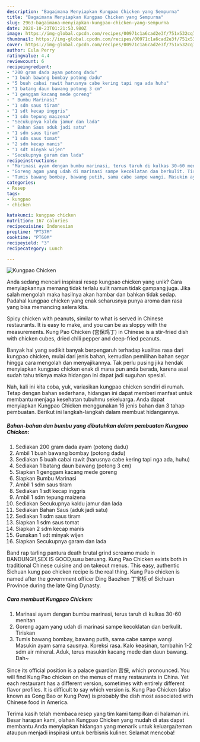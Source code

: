 ```yaml
---
description: "Bagaimana Menyiapkan Kungpao Chicken yang Sempurna"
title: "Bagaimana Menyiapkan Kungpao Chicken yang Sempurna"
slug: 2963-bagaimana-menyiapkan-kungpao-chicken-yang-sempurna
date: 2020-10-23T01:21:53.980Z
image: https://img-global.cpcdn.com/recipes/00971c1a6cad2e3f/751x532cq70/kungpao-chicken-foto-resep-utama.jpg
thumbnail: https://img-global.cpcdn.com/recipes/00971c1a6cad2e3f/751x532cq70/kungpao-chicken-foto-resep-utama.jpg
cover: https://img-global.cpcdn.com/recipes/00971c1a6cad2e3f/751x532cq70/kungpao-chicken-foto-resep-utama.jpg
author: Eula Perry
ratingvalue: 4.4
reviewcount: 6
recipeingredient:
- "200 gram dada ayam potong dadu"
- "1 buah bawang bombay potong dadu"
- "5 buah cabai rawit harusnya cabe kering tapi nga ada huhu"
- "1 batang daun bawang potong 3 cm"
- "1 genggam kacang mede goreng"
- " Bumbu Marinasi"
- "1 sdm saus tiram"
- "1 sdt kecap inggris"
- "1 sdm tepung maizena"
- "Secukupnya kaldu jamur dan lada"
- " Bahan Saus aduk jadi satu"
- "1 sdm saus tiram"
- "1 sdm saus tomat"
- "2 sdm kecap manis"
- "1 sdt minyak wijen"
- "Secukupnya garam dan lada"
recipeinstructions:
- "Marinasi ayam dengan bumbu marinasi, terus taruh di kulkas 30-60 menitan"
- "Goreng agam yang udah di marinasi sampe kecoklatan dan berkulit. Tiriskan"
- "Tumis bawang bombay, bawang putih, sama cabe sampe wangi. Masukin ayam sama sausnya. Koreksi rasa. Kalo keasinan, tambahin 1-2 sdm air mineral. Aduk, terus masukin kacang mede dan daun bawang. Dah~"
categories:
- Resep
tags:
- kungpao
- chicken

katakunci: kungpao chicken 
nutrition: 167 calories
recipecuisine: Indonesian
preptime: "PT37M"
cooktime: "PT60M"
recipeyield: "3"
recipecategory: Lunch

---
```



![Kungpao Chicken](https://img-global.cpcdn.com/recipes/00971c1a6cad2e3f/751x532cq70/kungpao-chicken-foto-resep-utama.jpg)

Anda sedang mencari inspirasi resep kungpao chicken yang unik? Cara menyiapkannya memang tidak terlalu sulit namun tidak gampang juga. Jika salah mengolah maka hasilnya akan hambar dan bahkan tidak sedap. Padahal kungpao chicken yang enak seharusnya punya aroma dan rasa yang bisa memancing selera kita.

Spicy chicken with peanuts, similar to what is served in Chinese restaurants. It is easy to make, and you can be as sloppy with the measurements. Kung Pao Chicken (宫保鸡丁) in Chinese is a stir-fried dish with chicken cubes, dried chili pepper and deep-fried peanuts.

Banyak hal yang sedikit banyak berpengaruh terhadap kualitas rasa dari kungpao chicken, mulai dari jenis bahan, kemudian pemilihan bahan segar hingga cara mengolah dan menyajikannya. Tak perlu pusing jika hendak menyiapkan kungpao chicken enak di mana pun anda berada, karena asal sudah tahu triknya maka hidangan ini dapat jadi suguhan spesial.


Nah, kali ini kita coba, yuk, variasikan kungpao chicken sendiri di rumah. Tetap dengan bahan sederhana, hidangan ini dapat memberi manfaat untuk membantu menjaga kesehatan tubuhmu sekeluarga. Anda dapat menyiapkan Kungpao Chicken menggunakan 16 jenis bahan dan 3 tahap pembuatan. Berikut ini langkah-langkah dalam membuat hidangannya.

<!--inarticleads1-->

##### Bahan-bahan dan bumbu yang dibutuhkan dalam pembuatan Kungpao Chicken:

1. Sediakan 200 gram dada ayam (potong dadu)
1. Ambil 1 buah bawang bombay (potong dadu)
1. Sediakan 5 buah cabai rawit (harusnya cabe kering tapi nga ada, huhu)
1. Sediakan 1 batang daun bawang (potong 3 cm)
1. Siapkan 1 genggam kacang mede goreng
1. Siapkan  Bumbu Marinasi
1. Ambil 1 sdm saus tiram
1. Sediakan 1 sdt kecap inggris
1. Ambil 1 sdm tepung maizena
1. Sediakan Secukupnya kaldu jamur dan lada
1. Sediakan  Bahan Saus (aduk jadi satu)
1. Sediakan 1 sdm saus tiram
1. Siapkan 1 sdm saus tomat
1. Siapkan 2 sdm kecap manis
1. Gunakan 1 sdt minyak wijen
1. Siapkan Secukupnya garam dan lada


Band rap tarling pantura death brutal grind screamo made in BANDUNG!!,SEX IS GOOD,susu beruang. Kung Pao Chicken exists both in traditional Chinese cuisine and on takeout menus. This easy, authentic Sichuan kung pao chicken recipe is the real thing. Kung Pao chicken is named after the government officer Ding Baozhen 丁宝桢 of Sichuan Province during the late Qing Dynasty. 

<!--inarticleads2-->

##### Cara membuat Kungpao Chicken:

1. Marinasi ayam dengan bumbu marinasi, terus taruh di kulkas 30-60 menitan
1. Goreng agam yang udah di marinasi sampe kecoklatan dan berkulit. Tiriskan
1. Tumis bawang bombay, bawang putih, sama cabe sampe wangi. Masukin ayam sama sausnya. Koreksi rasa. Kalo keasinan, tambahin 1-2 sdm air mineral. Aduk, terus masukin kacang mede dan daun bawang. Dah~


Since its official position is a palace guardian 宫保, which pronounced. You will find Kung Pao chicken on the menus of many restaurants in China. Yet each restaurant has a different version, sometimes with entirely different flavor profiles. It is difficult to say which version is. Kung Pao Chicken (also known as Gong Bao or Kung Pow) is probably the dish most associated with Chinese food in America. 

Terima kasih telah membaca resep yang tim kami tampilkan di halaman ini. Besar harapan kami, olahan Kungpao Chicken yang mudah di atas dapat membantu Anda menyiapkan hidangan yang menarik untuk keluarga/teman ataupun menjadi inspirasi untuk berbisnis kuliner. Selamat mencoba!
